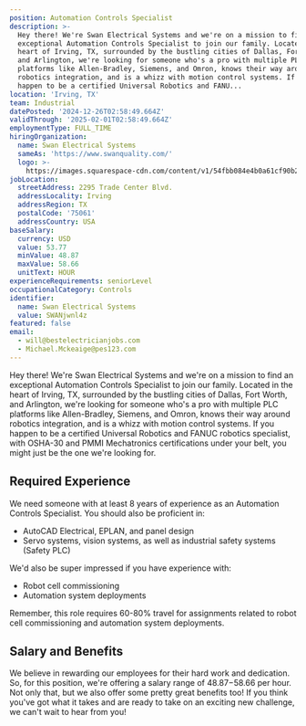 ```yaml
---
position: Automation Controls Specialist
description: >-
  Hey there! We're Swan Electrical Systems and we're on a mission to find an
  exceptional Automation Controls Specialist to join our family. Located in the
  heart of Irving, TX, surrounded by the bustling cities of Dallas, Fort Worth,
  and Arlington, we're looking for someone who's a pro with multiple PLC
  platforms like Allen-Bradley, Siemens, and Omron, knows their way around
  robotics integration, and is a whizz with motion control systems. If you
  happen to be a certified Universal Robotics and FANU...
location: 'Irving, TX'
team: Industrial
datePosted: '2024-12-26T02:58:49.664Z'
validThrough: '2025-02-01T02:58:49.664Z'
employmentType: FULL_TIME
hiringOrganization:
  name: Swan Electrical Systems
  sameAs: 'https://www.swanquality.com/'
  logo: >-
    https://images.squarespace-cdn.com/content/v1/54fbb084e4b0a61cf90b2a6b/1511915437509-KMEEKDHKFLZ8J2AD7Y8M/SWAN_logo_horz_black.jpg?format=1500w
jobLocation:
  streetAddress: 2295 Trade Center Blvd.
  addressLocality: Irving
  addressRegion: TX
  postalCode: '75061'
  addressCountry: USA
baseSalary:
  currency: USD
  value: 53.77
  minValue: 48.87
  maxValue: 58.66
  unitText: HOUR
experienceRequirements: seniorLevel
occupationalCategory: Controls
identifier:
  name: Swan Electrical Systems
  value: SWANjwnl4z
featured: false
email:
  - will@bestelectricianjobs.com
  - Michael.Mckeaige@pes123.com
---
```




Hey there! We're Swan Electrical Systems and we're on a mission to find an exceptional Automation Controls Specialist to join our family. Located in the heart of Irving, TX, surrounded by the bustling cities of Dallas, Fort Worth, and Arlington, we're looking for someone who's a pro with multiple PLC platforms like Allen-Bradley, Siemens, and Omron, knows their way around robotics integration, and is a whizz with motion control systems. If you happen to be a certified Universal Robotics and FANUC robotics specialist, with OSHA-30 and PMMI Mechatronics certifications under your belt, you might just be the one we're looking for.

## Required Experience 

We need someone with at least 8 years of experience as an Automation Controls Specialist. You should also be proficient in:

* AutoCAD Electrical, EPLAN, and panel design
* Servo systems, vision systems, as well as industrial safety systems (Safety PLC)

We'd also be super impressed if you have experience with:

* Robot cell commissioning 
* Automation system deployments 

Remember, this role requires 60-80% travel for assignments related to robot cell commissioning and automation system deployments.

## Salary and Benefits

We believe in rewarding our employees for their hard work and dedication. So, for this position, we're offering a salary range of $48.87-$58.66 per hour. Not only that, but we also offer some pretty great benefits too! If you think you've got what it takes and are ready to take on an exciting new challenge, we can't wait to hear from you!
